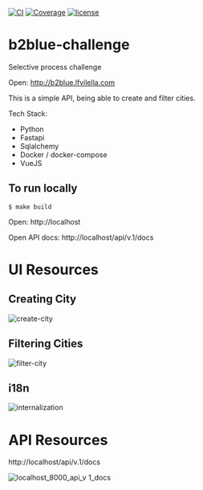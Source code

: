 [![CI](https://github.com/lfvilella/b2blue-challenge/workflows/CI/badge.svg?event=push)](https://github.com/lfvilella/b2blue-challenge/actions?query=event%3Apush+branch%3Amaster+workflow%3ACI)
[![Coverage](https://codecov.io/gh/lfvilella/b2blue-challenge/branch/master/graph/badge.svg)](https://codecov.io/gh/lfvilella/b2blue-challenge)
[![license](https://img.shields.io/github/license/lfvilella/b2blue-challenge.svg)](https://github.com/lfvilella/b2blue-challenge/blob/master/LICENSE)

# b2blue-challenge
Selective process challenge

Open: http://b2blue.lfvilella.com

This is a simple API, being able to create and filter cities.

Tech Stack:
- Python
- Fastapi
- Sqlalchemy
- Docker / docker-compose
- VueJS

## To run locally
```
$ make build
```

Open: http://localhost

Open API docs: http://localhost/api/v.1/docs


# UI Resources

## Creating City
![create-city](https://user-images.githubusercontent.com/45940140/87258423-b8e00f00-c479-11ea-9c82-4c5dcd8e08e1.gif)

## Filtering Cities
![filter-city](https://user-images.githubusercontent.com/45940140/87258426-be3d5980-c479-11ea-937d-84af94d43408.gif)

## i18n
![internalization](https://user-images.githubusercontent.com/45940140/87258619-643d9380-c47b-11ea-98a4-31b7c81aba89.gif)


# API Resources

http://localhost/api/v.1/docs

![localhost_8000_api_v 1_docs](https://user-images.githubusercontent.com/45940140/87258604-45d79800-c47b-11ea-8387-a6a31603897e.png)
